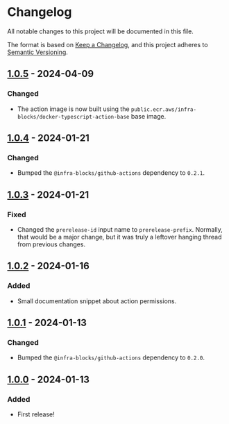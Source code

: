 # Changelog

All notable changes to this project will be documented in this file.

The format is based on [Keep a Changelog](https://keepachangelog.com/en/1.1.0/),
and this project adheres to [Semantic Versioning](https://semver.org/spec/v2.0.0.html).

## [1.0.5] - 2024-04-09

### Changed

- The action image is now built using the `public.ecr.aws/infra-blocks/docker-typescript-action-base`
  base image.

## [1.0.4] - 2024-01-21

### Changed

- Bumped the `@infra-blocks/github-actions` dependency to `0.2.1`.

## [1.0.3] - 2024-01-21

### Fixed

- Changed the `prerelease-id` input name to `prerelease-prefix`. Normally, that would be a major change,
but it was truly a leftover hanging thread from previous changes.

## [1.0.2] - 2024-01-16

### Added

- Small documentation snippet about action permissions.

## [1.0.1] - 2024-01-13

### Changed

- Bumped the `@infra-blocks/github-actions` dependency to `0.2.0`.

## [1.0.0] - 2024-01-13

### Added

- First release!

[1.0.5]: https://github.com/infra-blocks/semver-increment-action/compare/v1.0.4...v1.0.5
[1.0.4]: https://github.com/infra-blocks/semver-increment-action/compare/v1.0.3...v1.0.4
[1.0.3]: https://github.com/infra-blocks/semver-increment-action/compare/v1.0.2...v1.0.3
[1.0.2]: https://github.com/infra-blocks/semver-increment-action/compare/v1.0.1...v1.0.2
[1.0.1]: https://github.com/infra-blocks/semver-increment-action/compare/v1.0.0...v1.0.1
[1.0.0]: https://github.com/infra-blocks/semver-increment-action/releases/tag/v1.0.0

